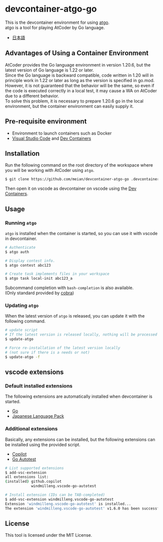 # devcontainer-atgo-go

This is the devcontainer environment for using [atgo](https://github.com/meian/atgo).  
atgo is a tool for playing AtCoder by Go language.

- [日本語](README-ja.md)

## Advantages of Using a Container Environment

AtCoder provides the Go language environment in version 1.20.6, but the latest version of Go language is 1.22 or later.  
Since the Go language is backward compatible, code written in 1.20 will in principle work in 1.22 or later as long as the version is specified in go.mod.  
However, it is not guaranteed that the behavior will be the same, so even if the code is executed correctly in a local test, it may cause a WA on AtCoder due to a different behavior.  
To solve this problem, it is necessary to prepare 1.20.6 go in the local environment, but the container environment can easily supply it.

## Pre-requisite environment

- Environment to launch containers such as Docker
- [Visual Studio Code](https://code.visualstudio.com/) and [Dev Containers](https://marketplace.visualstudio.com/items?itemName=ms-vscode-remote.remote-containers)
 
## Installation

Run the following command on the root directory of the workspace where you will be working with AtCoder using `atgo`.

```bash
$ git clone https://github.com/meian/devcontainer-atgo-go .devcontainer
```

Then open it on vscode as devcontainer on vscode using the [Dev Containers](https://marketplace.visualstudio.com/items?itemName=ms-vscode-remote.remote-containers).

## Usage

### Running `atgo`

`atgo` is installed when the container is started, so you can use it with vscode in devcontainer.

```bash
# Authenticate
$ atgo auth

# Display contest info.
$ atgo contest abc123

# Create task implements files in your workspace
$ atgo task local-init abc123_a
````

Subcommand completion with `bash-completion` is also available.  
(Only standard provided by [cobra](https://github.com/spf13/cobra))

### Updating `atgo`

When the latest version of `atgo` is released, you can update it with the following command.

```bash
# update script
# If the latest version is released locally, nothing will be processed
$ update-atgo

# Force re-installation of the latest version locally
# (not sure if there is a needs or not)
$ update-atgo -f
```

## vscode extensions

### Default installed extensions

The following extensions are automatically installed when devcontainer is started.

- [Go](https://marketplace.visualstudio.com/items?itemName=golang.Go)
- [Japanese Language Pack](https://marketplace.visualstudio.com/items?itemName=ms-ceintl.vscode-language-pack-ja)

### Additional extensions

Basically, any extensions can be installed, but the following extensions can be installed using the provided script.

- [Copilot](https://marketplace.visualstudio.com/items?itemName=GitHub.copilot)
- [Go Autotest](https://marketplace.visualstudio.com/items?itemName=windmilleng.vscode-go-autotest)

```bash
# List supported extensions
$ add-vsc-extension 
all extensions list:
(installed) github.copilot
            windmilleng.vscode-go-autotest

# Install extension (IDs can be TAB-completed)
$ add-vsc-extension windmilleng.vscode-go-autotest
Extension 'windmilleng.vscode-go-autotest' is installed...
The extension 'windmilleng.vscode-go-autotest' v1.6.0 has been successfully installed.
```

## License

This tool is licensed under the MIT License.
